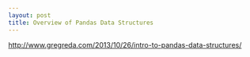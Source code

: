 ```yaml
---
layout: post
title: Overview of Pandas Data Structures
---
```


http://www.gregreda.com/2013/10/26/intro-to-pandas-data-structures/
